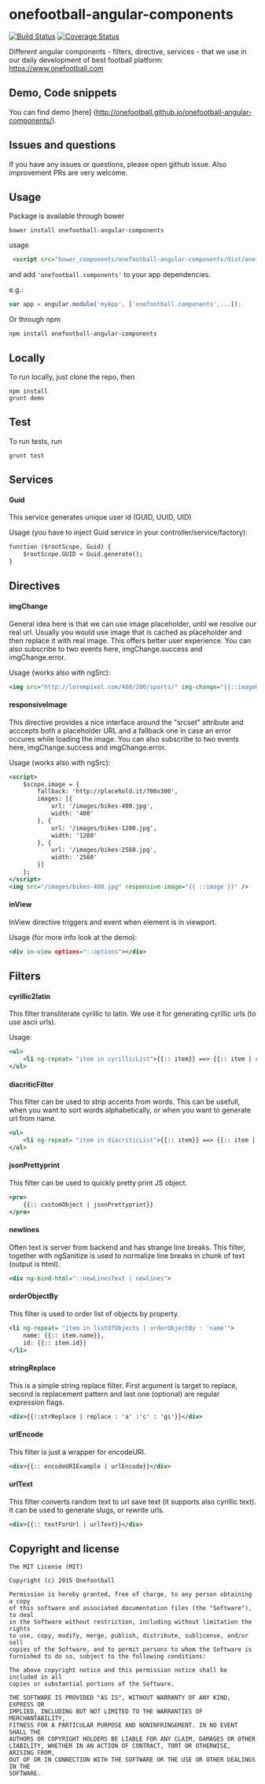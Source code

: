 onefootball-angular-components
===============

[![Build Status](https://travis-ci.org/Onefootball/onefootball-angular-components.svg?branch=master)](https://travis-ci.org/Onefootball/onefootball-angular-components)
[![Coverage Status](https://coveralls.io/repos/github/Onefootball/onefootball-angular-components/badge.svg?branch=master)](https://coveralls.io/github/Onefootball/onefootball-angular-components?branch=master)

Different angular components - filters, directive, services - that we use in our daily development of best football platform: https://www.onefootball.com

## Demo, Code snippets 

You can find demo [here] (http://onefootball.github.io/onefootball-angular-components/).

## Issues and questions

If you have any issues or questions, please open github issue. Also improvement PRs are very welcome.

## Usage

Package is available through bower

```
bower install onefootball-angular-components 

```

usage

```xml
 <script src="bower_components/onefootball-angular-components/dist/onefootball-angular-components.min.js"> </script>
```

and add ```'onefootball.components'``` to your app dependencies.

e.g.:

```javascript
var app = angular.module('myApp', ['onefootball.components',...]);
```

Or through npm 

```
npm install onefootball-angular-components 

```

## Locally

To run locally, just clone the repo, then 

```
npm install 
grunt demo

```

## Test

To run tests, run

``` 
grunt test

```

## Services

#### Guid

This service generates unique user id (GUID, UUID, UID)

Usage (you have to inject Guid service in your controller/service/factory):

```xml
function ($rootScope, Guid) {
    $rootScope.GUID = Guid.generate();
}  
``` 

## Directives

#### imgChange

General idea here is that we can use image placeholder, until we resolve our real url. Usually you would use
image that is cached as placeholder and then replace it with real image. This offers better user experience.
You can also subscribe to two events here, imgChange.success and imgChange.error.

Usage (works also with ngSrc):

```xml
<img src="http://lorempixel.com/400/200/sports/" img-change="{{::imageUrl}}" />
``` 

#### responsiveImage

This directive provides a nice interface around the "srcset" attribute and acccepts both a placeholder URL 
and a fallback one in case an error occures while loading the image. You can also subscribe to two events 
here, imgChange.success and imgChange.error.

Usage (works also with ngSrc):

```xml
<script>
    $scope.image = {
        fallback: 'http://placehold.it/700x300',
        images: [{
            url: '/images/bikes-400.jpg',
            width: '400'
        }, {
            url: '/images/bikes-1280.jpg',
            width: '1280'
        }, {
            url: '/images/bikes-2560.jpg',
            width: '2560'
        }]
    };
</script>
<img src="/images/bikes-400.jpg" responsive-image="{{ ::image }}" />
```

#### inView

InView directive triggers and event when element is in viewport. 

Usage (for more info look at the demo):

```xml
<div in-view options="::options"></div>
``` 

## Filters 

#### cyrillic2latin

This filter transliterate cyrillic to latin. We use it for generating cyrillic urls (to use ascii urls).

Usage:

```xml
<ul>
    <li ng-repeat= "item in cyrillicList">{{:: item}} ==> {{:: item | cyrillic2latin}}</li>
</ul>
``` 

#### diacriticFilter

This filter can be used to strip accents from words. This can be usefull, when you want to sort words alphabetically,
or when you want to generate url from name.

```xml
<ul>
    <li ng-repeat= "item in diacriticList">{{:: item}} ==> {{:: item | diacriticStrip}}</li>
</ul>
``` 

#### jsonPrettyprint

This filter can be used to quickly pretty print JS object.

```xml
<pre>
    {{:: customObject | jsonPrettyprint}}
</pre>
``` 

#### newlines

Often text is server from backend and has strange line breaks.
This filter, together with ngSanitize is used to normalize line breaks in chunk of text (output is html).


```xml
<div ng-bind-html="::newLinesText | newlines">
``` 

#### orderObjectBy

This filter is used to order list of objects by property.

```xml
<li ng-repeat= "item in listOfObjects | orderObjectBy : 'name'">
    name: {{:: item.name}},
    id: {{:: item.id}}
</li>
``` 

#### stringReplace

This is a simple string replace filter. First argument is target to replace, second is replacement pattern and
last one (optional) are regular expression flags.

 
```xml
<div>{{::strReplace | replace : 'a' :'c' : 'gi'}}</div>
```

#### urlEncode

This filter is just a wrapper for encodeURI.

```xml
<div>{{:: encodeURIExample | urlEncode}}</div>
```

#### urlText

This filter converts random text to url save text (it supports also cyrillic text). It can be used to generate slugs,
or rewrite urls.

```xml
<div>{{:: textForUrl | urlText}}</div>
```

## Copyright and license

```
The MIT License (MIT)

Copyright (c) 2015 Onefootball

Permission is hereby granted, free of charge, to any person obtaining a copy
of this software and associated documentation files (the "Software"), to deal
in the Software without restriction, including without limitation the rights
to use, copy, modify, merge, publish, distribute, sublicense, and/or sell
copies of the Software, and to permit persons to whom the Software is
furnished to do so, subject to the following conditions:

The above copyright notice and this permission notice shall be included in all
copies or substantial portions of the Software.

THE SOFTWARE IS PROVIDED "AS IS", WITHOUT WARRANTY OF ANY KIND, EXPRESS OR
IMPLIED, INCLUDING BUT NOT LIMITED TO THE WARRANTIES OF MERCHANTABILITY,
FITNESS FOR A PARTICULAR PURPOSE AND NONINFRINGEMENT. IN NO EVENT SHALL THE
AUTHORS OR COPYRIGHT HOLDERS BE LIABLE FOR ANY CLAIM, DAMAGES OR OTHER
LIABILITY, WHETHER IN AN ACTION OF CONTRACT, TORT OR OTHERWISE, ARISING FROM,
OUT OF OR IN CONNECTION WITH THE SOFTWARE OR THE USE OR OTHER DEALINGS IN THE
SOFTWARE.
```

